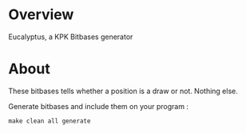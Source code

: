 # Overview
Eucalyptus, a KPK Bitbases generator

# About
These bitbases tells whether a position is a draw or not. Nothing else.

Generate bitbases and include them on your program :

```
make clean all generate
```
